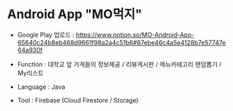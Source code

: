 # Android App "MO먹지"  

- Google Play 업로드 : https://www.notion.so/MO-Android-App-65640c24b8eb468d9661f98a2a4c51b6#87ebe46c4a5e4128b7e57747e64a930f

- Function : 대학교 앞 가게들의 정보제공 / 리뷰게시판 / 메뉴카테고리 랜덤뽑기 / My리스트

- Language : Java

- Tool : Firebase (Cloud Firestore / Storage)
